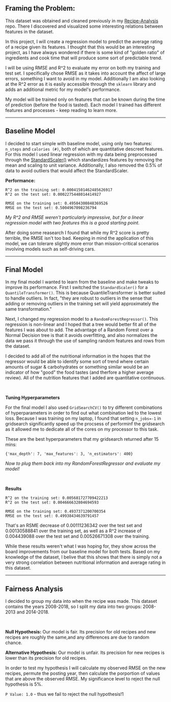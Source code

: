 ## Framing the Problem:

This dataset was obtained and cleaned previously in my [Recipe-Analysis](https://github.com/415matt/Recipe-Analysis) repo. There I discovered and visualized some interesting relations between features in the dataset. 

In this project, I will create a regression model to predict the average rating of a recipe given its features. I thought that this would be an interesting project, as I have always wondered if there is some kind of "golden ratio" of ingredients and cook time that will produce some sort of predictable trend. 

 I will be using RMSE and R^2 to evaluate my error on both my training and test set. I specifically chose RMSE as it takes into account the affect of large errors, something I want to avoid in my model. Additionally I am also looking at the R^2 error as it is easily accessible through the `sklearn` library and adds an additional metric for my model's performance.

 My model will be trained only on features that can be known during the time of prediction (before the food is tasted). Each model I trained has different features and processes - keep reading to learn more. 
 
---
## Baseline Model

I decided to start simple with baseline model, using only two features: `n_steps` and `calories (#)`, both of which are quantitative descreet features. For this model I used linear regression with my data being preprocessed through the [StandardScaler()](https://scikit-learn.org/stable/modules/generated/sklearn.preprocessing.StandardScaler.html) which standardizes features by removing the mean and scaling to unit variance. Additionally, I also removed the 0.5% of data to avoid outliers that would affect the StandardScaler. 

**Performance:**
```
R^2 on the training set: 0.00041501462485626917
R^2 on the test set: 0.0002275448014414927

RMSE on the training set: 0.49504300848369526
RMSE on the test set: 0.5004967098236794
```

*My R^2 and RMSE weren't particularly impressive, but for a linear regression model with two features this is a good starting point.*

After doing some reasearch I found that while my R^2 score is pretty terrible, the RMSE isn't too bad. Keeping in mind the application of this model, we can tolerare slightly more error than mission-critical scenarios involving models such as self-driving cars. 

---
## Final Model

In my final model I wanted to learn from the baseline and make tweaks to improve its performance. First I switched the `StandardScaler()` for a `QuantileTransformer()`. This is because QuantileTransformer is better suited to handle outliers. In fact, "they are robust to outliers in the sense that adding or removing outliers in the training set will yield approximately the same transformation."

Next, I changed my regression model to a `RandomForestRegressor()`. This regression is non-linear and I hoped that a tree would better fit all of the features I was about to add. The advantage of a Random Forest over a Normal Decision tree is that it avoids overfitting, and also normalizes the data we pass it through the use of sampling random features and rows from the dataset. 

I decided to add all of the nutritional information in the hopes that the regressor would be able to identify some sort of trend where certain amounts of sugar & carbohydrates or something similar would be an indicator of how "good" the food tastes (and therfore a higher average review). All of the nutrition features that I added are quantitative continuous. 

<br>


**Tuning Hyperparameters**

For the final model I also used `GridSearchCV()` to try different combinations of hyperparameters in order to find out what combination led to the lowest loss. Because I was training on my laptop, I found that setting `n_jobs=-1` in gridsearch significantly speed up the procsess of performinf the gridsearch as it allowed me to dedicate all of the cores on my processor to this task. 

These are the best hyperparameters that my gridsearch returned after 15 mins:
```
{'max_depth': 7, 'max_features': 3, 'n_estimators': 400}
```

*Now to plug them back into my RandomForestRegressor and evaluate my model!*

<br>

**Results**

```
R^2 on the training set: 0.005681727709422213
R^2 on the test set: 0.004666632804694593

RMSE on the training set: 0.4937371200700354
RMSE on the test set: 0.49938434639791457
```

That's an RSME decrease of 0.00111236342 over the test set and 0.00130588841 over the training set, as well as a R^2 increase of 0.004439088 over the test set and 0.00526671308 over the training.

While these results weren't what I was hoping for, they show across the board improvements from our baseline model for both tests. Based on my knowledge of the dataset, I belive that this shows that there is simply not a very strong correlation between nutritional information and average rating in this dataset.


---
## Fairness Analysis
I decided to group my data into when the recipe was made. This dataset contains the years 2008-2018, so I split my data into two groups: 2008-2013 and 2014-2018.

<br>

**Null Hypothesis:** Our model is fair. Its precision for old recipes and new recipes are roughly the same,and any differences are due to random chance.

**Alternative Hypothesis:** Our model is unfair. Its precision for new recipes is lower than its precision for old recipes.


In order to test my hypothesis I will calculate my observed RMSE on the new recipes, permute the posting year, then calculate the porportion of values that are above the observed RMSE. My significance level to reject the null hypothesis is 5%.

`P Value: 1.0` - thus we fail to reject the null hypothesis!1